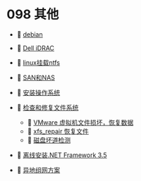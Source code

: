 # 098 其他

* 📄 [debian](siyuan://blocks/20230610173803-kkaj36d)
* 📄 [Dell iDRAC](siyuan://blocks/20230610173807-b74d3jq)
* 📄 [linux挂载ntfs](siyuan://blocks/20230610173809-xj743ki)
* 📄 [SAN和NAS](siyuan://blocks/20230610173708-ys94jvb)
* 📄 [安装操作系统](siyuan://blocks/20230807112554-trculg9)
* 📑 [检查和修复文件系统](siyuan://blocks/20230610173812-sgy7udv)

  * 📄 [VMware 虚拟机文件损坏，恢复数据](siyuan://blocks/20230610173756-g0rr6no)
  * 📄 [xfs_repair 恢复文件](siyuan://blocks/20230610173742-6nnaxsf)
  * 📄 [磁盘坏道检测](siyuan://blocks/20230610173756-wkq288r)
* 📄 [离线安装.NET Framework 3.5](siyuan://blocks/20230904114337-x5mdkqf)
* 📄 [异地组网方案](siyuan://blocks/20230610173752-90g310l)

‍
